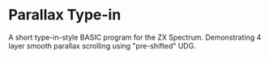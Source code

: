 # Parallax Type-in
A short type-in-style BASIC program for the ZX Spectrum. Demonstrating 4 layer smooth parallax scrolling using "pre-shifted" UDG.
